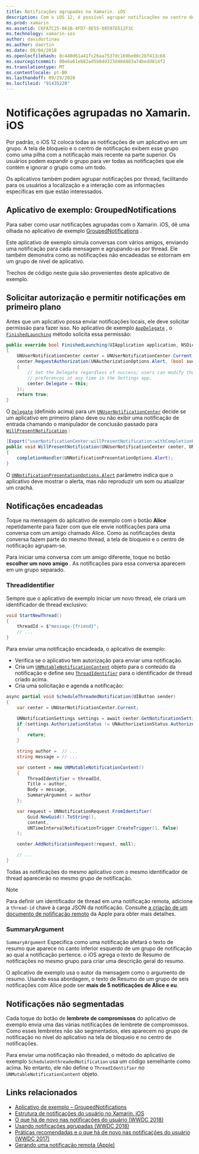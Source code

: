 ```yaml
---
title: Notificações agrupadas no Xamarin. iOS
description: Com o iOS 12, é possível agrupar notificações no centro de notificações ou na tela de bloqueio por aplicativo ou por thread. Este documento descreve como enviar notificações segmentadas e não threaddas com o Xamarin. iOS.
ms.prod: xamarin
ms.assetid: C6FA7C25-061B-4FD7-8E55-88597D512F3C
ms.technology: xamarin-ios
author: davidortinau
ms.author: daortin
ms.date: 09/04/2018
ms.openlocfilehash: 8c440d61a41fc26aa7537dc169be08c2bf413c68
ms.sourcegitcommit: 00e6a61eb82ad5b0dd323d48d483a74bedd814f2
ms.translationtype: MT
ms.contentlocale: pt-BR
ms.lasthandoff: 09/29/2020
ms.locfileid: "91435220"
---
```

# <a name="grouped-notifications-in-xamarinios"></a>Notificações agrupadas no Xamarin. iOS

Por padrão, o iOS 12 coloca todas as notificações de um aplicativo em um grupo. A tela de bloqueio e o centro de notificação exibem esse grupo como uma pilha com a notificação mais recente na parte superior. Os usuários podem expandir o grupo para ver todas as notificações que ele contém e ignorar o grupo como um todo.

Os aplicativos também podem agrupar notificações por thread, facilitando para os usuários a localização e a interação com as informações específicas em que estão interessados.

## <a name="sample-app-groupednotifications"></a>Aplicativo de exemplo: GroupedNotifications

Para saber como usar notificações agrupadas com o Xamarin. iOS, dê uma olhada no aplicativo de exemplo [GroupedNotifications](/samples/xamarin/ios-samples/ios12-groupednotifications) .

Este aplicativo de exemplo simula conversas com vários amigos, enviando uma notificação para cada mensagem e agrupando-as por thread. Ele também demonstra como as notificações não encadeadas se estornam em um grupo de nível de aplicativo.

Trechos de código neste guia são provenientes deste aplicativo de exemplo.

## <a name="request-authorization-and-allow-foreground-notifications"></a>Solicitar autorização e permitir notificações em primeiro plano

Antes que um aplicativo possa enviar notificações locais, ele deve solicitar permissão para fazer isso. No aplicativo de exemplo [`AppDelegate`](xref:UIKit.UIApplicationDelegate) , o [`FinishedLaunching`](xref:UIKit.UIApplicationDelegate.FinishedLaunching(UIKit.UIApplication,Foundation.NSDictionary)) método solicita essa permissão:

```csharp
public override bool FinishedLaunching(UIApplication application, NSDictionary launchOptions)
{
    UNUserNotificationCenter center = UNUserNotificationCenter.Current;
    center.RequestAuthorization(UNAuthorizationOptions.Alert, (bool success, NSError error) =>
    {
        // Set the Delegate regardless of success; users can modify their notification
        // preferences at any time in the Settings app.
        center.Delegate = this;
    });
    return true;
}
```

O [`Delegate`](xref:UserNotifications.UNUserNotificationCenter.Delegate) (definido acima) para um [`UNUserNotificationCenter`](xref:UserNotifications.UNUserNotificationCenter) decide se um aplicativo em primeiro plano deve ou não exibir uma notificação de entrada chamando o manipulador de conclusão passado para [`WillPresentNotification`](xref:UserNotifications.UNUserNotificationCenterDelegate_Extensions.WillPresentNotification(UserNotifications.IUNUserNotificationCenterDelegate,UserNotifications.UNUserNotificationCenter,UserNotifications.UNNotification,System.Action{UserNotifications.UNNotificationPresentationOptions})) :

```csharp
[Export("userNotificationCenter:willPresentNotification:withCompletionHandler:")]
public void WillPresentNotification(UNUserNotificationCenter center, UNNotification notification, System.Action<UNNotificationPresentationOptions> completionHandler)
{
    completionHandler(UNNotificationPresentationOptions.Alert);
}
```

O [`UNNotificationPresentationOptions.Alert`](xref:UserNotifications.UNNotificationPresentationOptions) parâmetro indica que o aplicativo deve mostrar o alerta, mas não reproduzir um som ou atualizar um crachá.

## <a name="threaded-notifications"></a>Notificações encadeadas

Toque na mensagem do aplicativo de exemplo com o botão **Alice** repetidamente para fazer com que ele envie notificações para uma conversa com um amigo chamado Alice.
Como as notificações desta conversa fazem parte do mesmo thread, a tela de bloqueio e o centro de notificação agrupam-se.

Para iniciar uma conversa com um amigo diferente, toque no botão **escolher um novo amigo** . As notificações para essa conversa aparecem em um grupo separado.

### <a name="threadidentifier"></a>ThreadIdentifier

Sempre que o aplicativo de exemplo iniciar um novo thread, ele criará um identificador de thread exclusivo:

```csharp
void StartNewThread()
{
    threadId = $"message-{friend}";
    // ...
}
```

Para enviar uma notificação encadeada, o aplicativo de exemplo:

- Verifica se o aplicativo tem autorização para enviar uma notificação.
- Cria um [`UNMutableNotificationContent`](xref:UserNotifications.UNMutableNotificationContent)
objeto para o conteúdo da notificação e define seu [`ThreadIdentifier`](xref:UserNotifications.UNMutableNotificationContent.ThreadIdentifier)
para o identificador de thread criado acima.
- Cria uma solicitação e agenda a notificação:

```csharp
async partial void ScheduleThreadedNotification(UIButton sender)
{
    var center = UNUserNotificationCenter.Current;

    UNNotificationSettings settings = await center.GetNotificationSettingsAsync();
    if (settings.AuthorizationStatus != UNAuthorizationStatus.Authorized)
    {
        return;
    }

    string author =  // ...
    string message = // ...

    var content = new UNMutableNotificationContent()
    {
        ThreadIdentifier = threadId,
        Title = author,
        Body = message,
        SummaryArgument = author
    };

    var request = UNNotificationRequest.FromIdentifier(
        Guid.NewGuid().ToString(),
        content,
        UNTimeIntervalNotificationTrigger.CreateTrigger(1, false)
    );

    center.AddNotificationRequest(request, null);

    // ...
}
```

Todas as notificações do mesmo aplicativo com o mesmo identificador de thread aparecerão no mesmo grupo de notificação.

> [!NOTE]
> Para definir um identificador de thread em uma notificação remota, adicione a `thread-id` chave à carga JSON da notificação. Consulte [a criação de um documento de notificação remoto](https://developer.apple.com/documentation/usernotifications/setting_up_a_remote_notification_server/generating_a_remote_notification) da Apple para obter mais detalhes.

### <a name="summaryargument"></a>SummaryArgument

`SummaryArgument` Especifica como uma notificação afetará o texto de resumo que aparece no canto inferior esquerdo de um grupo de notificação ao qual a notificação pertence. o iOS agrega o texto de Resumo de notificações no mesmo grupo para criar uma descrição geral do resumo.

O aplicativo de exemplo usa o autor da mensagem como o argumento de resumo. Usando essa abordagem, o texto de Resumo de um grupo de seis notificações com Alice pode ser **mais de 5 notificações de Alice e eu**.

## <a name="unthreaded-notifications"></a>Notificações não segmentadas

Cada toque do botão de **lembrete de compromissos** do aplicativo de exemplo envia uma das várias notificações de lembrete de compromissos. Como esses lembretes não são segmentados, eles aparecem no grupo de notificação no nível do aplicativo na tela de bloqueio e no centro de notificações.

Para enviar uma notificação não threaded, o método do aplicativo de exemplo `ScheduleUnthreadedNotification` usa um código semelhante como acima.
No entanto, ele não define o `ThreadIdentifier` no `UNMutableNotificationContent` objeto.

## <a name="related-links"></a>Links relacionados

- [Aplicativo de exemplo – GroupedNotifications](/samples/xamarin/ios-samples/ios12-groupednotifications)
- [Estrutura de notificações do usuário no Xamarin. iOS](~/ios/platform/user-notifications/index.md)
- [O que há de novo nas notificações do usuário (WWDC 2018)](https://developer.apple.com/videos/play/wwdc2018/710/)
- [Usando notificações agrupadas (WWDC 2018)](https://developer.apple.com/videos/play/wwdc2018/711/)
- [Práticas recomendadas e o que há de novo nas notificações do usuário (WWDC 2017)](https://developer.apple.com/videos/play/wwdc2017/708/)
- [Gerando uma notificação remota (Apple)](https://developer.apple.com/documentation/usernotifications/setting_up_a_remote_notification_server/generating_a_remote_notification)